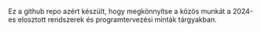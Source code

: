 Ez a github repo azért készült, hogy megkönnyítse a közös munkát a 2024-es elosztott rendszerek és programtervezési minták tárgyakban.
